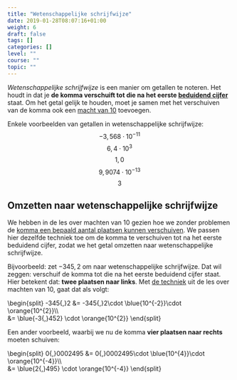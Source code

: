 ```yaml
---
title: "Wetenschappelijke schrijfwijze"
date: 2019-01-28T08:07:16+01:00
weight: 6
draft: false
tags: []
categories: []
level: ""
course: ""
topic: ""
---
```

*Wetenschappelijke schrijfwijze* is een manier om getallen te noteren. Het houdt in dat je **de komma verschuift tot die na het eerste [beduidend cijfer](../beduidende_cijfers)** staat. Om het getal gelijk te houden, moet je samen met het verschuiven van de komma ook een [macht van 10](../machten_van_10) toevoegen.

Enkele voorbeelden van getallen in wetenschappelijke schrijfwijze:
$$-3{,}568\cdot 10^{-11}$$
$$6{,}4\cdot 10^{3}$$
$$1{,}0$$
$$9{,}9074\cdot 10^{-13}$$
$$3$$


## Omzetten naar wetenschappelijke schrijfwijze
We hebben in de les over machten van 10 gezien hoe we zonder problemen de [komma een bepaald aantal plaatsen kunnen verschuiven](../machten_van_10#getallen-omzetten-naar-een-macht-van-10).
We passen hier dezelfde techniek toe om de komma te verschuiven tot na het eerste beduidend cijfer, zodat we het getal omzetten naar wetenschappelijke schrijfwijze.

Bijvoorbeeld: zet $-345{,}2$ om naar wetenschappelijke schrijfwijze. Dat wil zeggen: verschuif de komma tot die na het eerste beduidend cijfer staat. Hier betekent dat: **twee plaatsen naar links**. Met [de techniek](../machten_van_10#getallen-omzetten-naar-een-macht-van-10) uit de les over machten van 10, gaat dat als volgt:

\begin{split}
-345{,}2 &= -345{,}2\cdot \blue{10^{-2}}\cdot \orange{10^{2}}\\\\\
 &= \blue{-3{,}452} \cdot \orange{10^{2}}
\end{split}

Een ander voorbeeld, waarbij we nu de komma **vier plaatsen naar rechts** moeten schuiven:

\begin{split}
0{,}0002495 &= 0{,}0002495\cdot \blue{10^{4}}\cdot \orange{10^{-4}}\\\\\
 &= \blue{2{,}495} \cdot \orange{10^{-4}}
\end{split}